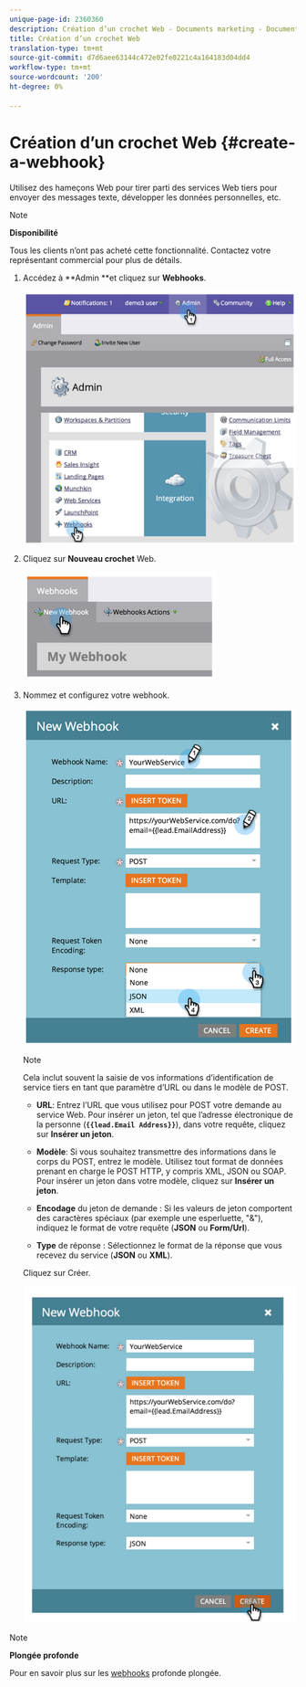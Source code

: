 ```yaml
---
unique-page-id: 2360360
description: Création d’un crochet Web - Documents marketing - Documentation du produit
title: Création d’un crochet Web
translation-type: tm+mt
source-git-commit: d7d6aee63144c472e02fe0221c4a164183d04dd4
workflow-type: tm+mt
source-wordcount: '200'
ht-degree: 0%

---
```



# Création d’un crochet Web {#create-a-webhook}

Utilisez des hameçons Web pour tirer parti des services Web tiers pour envoyer des messages texte, développer les données personnelles, etc.

>[!NOTE]
>
>**Disponibilité**
>
>Tous les clients n’ont pas acheté cette fonctionnalité. Contactez votre représentant commercial pour plus de détails.

1. Accédez à **Admin **et cliquez sur **Webhooks**.

   ![](assets/image2014-9-24-14-3a52-3a57.png)

1. Cliquez sur **Nouveau crochet** Web.

   ![](assets/image2014-9-24-14-3a53-3a9.png)

1. Nommez et configurez votre webhook.

   ![](assets/image2014-9-24-14-3a53-3a19.png)

   >[!NOTE]
   >
   >Cela inclut souvent la saisie de vos informations d’identification de service tiers en tant que paramètre d’URL ou dans le modèle de POST.

   * **URL**: Entrez l’URL que vous utilisez pour POST votre demande au service Web. Pour insérer un jeton, tel que l’adresse électronique de la personne (**`{{lead.Email Address}}`**), dans votre requête, cliquez sur **Insérer un jeton**.

   * **Modèle**: Si vous souhaitez transmettre des informations dans le corps du POST, entrez le modèle. Utilisez tout format de données prenant en charge le POST HTTP, y compris XML, JSON ou SOAP. Pour insérer un jeton dans votre modèle, cliquez sur **Insérer un jeton**.

   * **Encodage** du jeton de demande : Si les valeurs de jeton comportent des caractères spéciaux (par exemple une esperluette, &quot;&amp;&quot;), indiquez le format de votre requête (**JSON** ou **Form/Url**).

   * **Type** de réponse : Sélectionnez le format de la réponse que vous recevez du service (**JSON** ou **XML**).

   Cliquez sur Créer.

   ![](assets/image2014-9-24-14-3a53-3a35.png)

>[!NOTE]
>
>**Plongée profonde**
>
>Pour en savoir plus sur les [webhooks](http://developers.marketo.com/documentation/webhooks/) profonde plongée.

